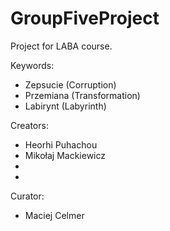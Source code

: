 # GroupFiveProject

Project for LABA course.

Keywords:
- Zepsucie (Corruption)
- Przemiana (Transformation)
- Labirynt (Labyrinth)

Creators:
- Heorhi Puhachou
- Mikołaj Mackiewicz
- 
-

Сurator:
- Maciej Celmer
